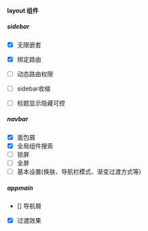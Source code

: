 #### layout 组件

##### sidebar

- [x] 无限嵌套
- [x] 绑定路由
- [ ] 动态路由权限
- [ ] sidebar收缩
- [ ] 标题显示隐藏可控


##### navbar
- [x] 面包屑
- [x] 全局组件搜索
- [ ] 锁屏
- [ ] 全屏
- [ ] 基本设置(换肤、导航栏模式、渐变过渡方式等)

##### appmain
- [] 导航屑
- [x] 过渡效果